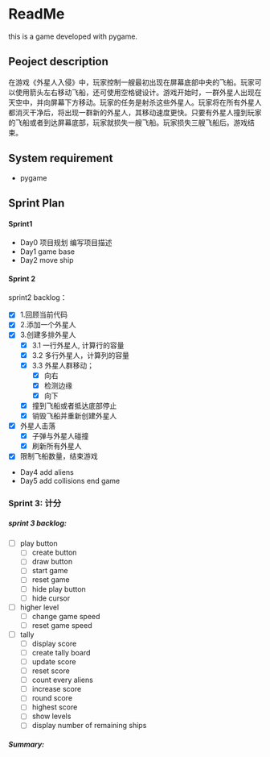 # ReadMe

this is a game developed with pygame.


## Peoject description
在游戏《外星人入侵》中，玩家控制一艘最初出现在屏幕底部中央的飞船。玩家可以使用箭头左右移动飞船，还可使用空格键设计。游戏开始时，一群外星人出现在天空中，并向屏幕下方移动。玩家的任务是射杀这些外星人。玩家将在所有外星人都消灭干净后，将出现一群新的外星人，其移动速度更快。只要有外星人撞到玩家的飞船或者到达屏幕底部，玩家就损失一艘飞船。玩家损失三艘飞船后。游戏结束。

## System requirement
- pygame

## Sprint Plan
#### Sprint1
- Day0 项目规划
编写项目描述
- Day1
game base
- Day2
move ship

#### Sprint 2
sprint2 backlog：
- [x] 1.回顾当前代码
- [x] 2.添加一个外星人
- [x] 3.创建多排外星人
    - [x] 3.1 一行外星人, 计算行的容量
    - [x] 3.2 多行外星人，计算列的容量
    - [x] 3.3 外星人群移动；
        - [x] 向右
        - [x] 检测边缘
        - [x] 向下
    - [x] 撞到飞船或者抵达底部停止
    - [x] 销毁飞船并重新创建外星人
- [x] 外星人击落
    - [x] 子弹与外星人碰撞
    - [x] 刷新所有外星人
- [x] 限制飞船数量，结束游戏
- Day4
add aliens
- Day5
add collisions
end game

### Sprint 3: 计分
<h5>sprint 3 backlog:</h5>

- [ ] play button
    - [ ] create button
    - [ ] draw button
    - [ ] start game
    - [ ] reset game
    - [ ] hide play button
    - [ ] hide cursor
- [ ] higher level
    - [ ] change game speed
    - [ ] reset game speed
- [ ] tally
    - [ ] display score
    - [ ] create tally board
    - [ ] update score
    - [ ] reset score
    - [ ] count every aliens
    - [ ] increase score
    - [ ] round score
    - [ ] highest score
    - [ ] show levels
    - [ ] display number of remaining ships

**<h5>Summary:</h5>**

<p></p>